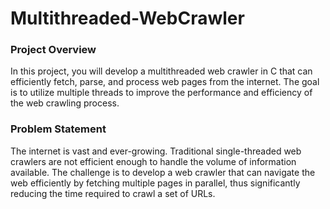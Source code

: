 # Multithreaded-WebCrawler

### Project Overview

In this project, you will develop a multithreaded web crawler in C that can efficiently fetch,
parse, and process web pages from the internet. The goal is to utilize multiple threads to
improve the performance and efficiency of the web crawling process.

### Problem Statement

The internet is vast and ever-growing. Traditional single-threaded web crawlers are not
efficient enough to handle the volume of information available. The challenge is to develop
a web crawler that can navigate the web efficiently by fetching multiple pages in parallel,
thus significantly reducing the time required to crawl a set of URLs.

